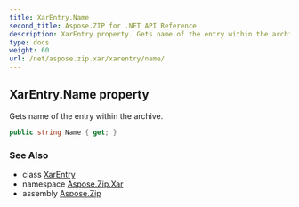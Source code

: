 ```yaml
---
title: XarEntry.Name
second_title: Aspose.ZIP for .NET API Reference
description: XarEntry property. Gets name of the entry within the archive
type: docs
weight: 60
url: /net/aspose.zip.xar/xarentry/name/
---
```

## XarEntry.Name property

Gets name of the entry within the archive.

```csharp
public string Name { get; }
```

### See Also

* class [XarEntry](../)
* namespace [Aspose.Zip.Xar](../../xarentry/)
* assembly [Aspose.Zip](../../../)


